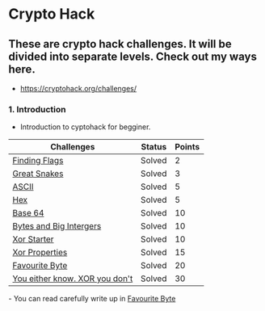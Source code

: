 # Crypto Hack

## These are crypto hack challenges. It will be divided into separate levels. Check out my ways here.
- https://cryptohack.org/challenges/
### 1. Introduction
- Introduction to cyptohack for begginer.

<table>
    <thead>
        <tr class="header">
            <th>Challenges</th>
            <th>Status</th>
            <th>Points</th>
        </tr>
    </thead>
    <tbody>
        <tr>
            <td markdown="span"><a href="intro/FindingFlags.py">Finding Flags</a></td>
            <td markdown="span">Solved</td>
            <td markdown="span">2</td
        </tr>
        <tr>
            <td markdown="span"><a href="intro/GreatSnakes.py">Great Snakes</a></td>
            <td markdown="span">Solved</td>
            <td markdown="span">3</td
        </tr>
        <tr>
            <td markdown="span"><a href="intro/ASCII.py">ASCII</a></td>
            <td markdown="span">Solved</td>
            <td markdown="span">5</td
        </tr>
        <tr>
            <td markdown="span"><a href="intro/Hex.py">Hex</a></td>
            <td markdown="span">Solved</td>
            <td markdown="span">5</td
        </tr>
        <tr>
            <td markdown="span"><a href="intro/Base64.py">Base 64</a></td>
            <td markdown="span">Solved</td>
            <td markdown="span">10</td
        </tr>
        <tr>
            <td markdown="span"><a href="intro/BytesandBigIntergers.py">Bytes and Big Intergers</a></td>
            <td markdown="span">Solved</td>
            <td markdown="span">10</td
        </tr>
        <tr>
            <td markdown="span"><a href="intro/XorStarter.py">Xor Starter</a></td>
            <td markdown="span">Solved</td>
            <td markdown="span">10</td
        </tr>
        <tr>
            <td markdown="span"><a href="intro/XorProperties.py">Xor Properties</a></td>
            <td markdown="span">Solved</td>
            <td markdown="span">15</td
        </tr>
         <tr>
            <td markdown="span"><a href="intro/FavouriteByte.py">Favourite Byte</a></td>
            <td markdown="span">Solved</td>
            <td markdown="span">20</td
        </tr>
        <tr>
            <td markdown="span"><a href="intro/YoueitherknowXORyoudon't.py">You either know. XOR you don't</a></td>
            <td markdown="span">Solved</td>
            <td markdown="span">30</td
        </tr>     
    </tbody>
</table>
- You can read carefully write up in <td markdown="span"><a href="intro/note.md">Favourite Byte</a></td>
